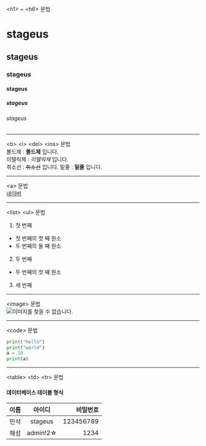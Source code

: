\<h1\> ~ \<h6\> 문법
# stageus
## stageus
### stageus
#### stageus
##### stageus
###### stageus

------------------------------------------------------

\<b\> \<i\> \<del\> \<ins\> 문법  
볼드체 : **볼드체** 입니다.  
이텔릭체 : *이텔릭체* 입니다.  
취소선 : ~~취소선~~ 입니다.
밑줄 : __밑줄__ 입니다.

------------------------------------------------------

\<a\> 문법  
[네이버](https://www.naver.com)

------------------------------------------------------

\<list\> \<ul\> 문법  
1. 첫 번째  
- 첫 번째의 첫 째 원소  
- 두 번째의 둘 째 원소  
2. 두 번째  
- 두 번째의 첫 째 원소  
3. 세 번째

------------------------------------------------------

  \<image\> 문법  
![이미지를 찾을 수 없습니다.](https://img1.daumcdn.net/thumb/R720x0.q80/?scode=mtistory2&fname=http%3A%2F%2Fcfile7.uf.tistory.com%2Fimage%2F24283C3858F778CA2EFABE)

------------------------------------------------------

\<code\> 문법
```python
print("hello")
print("world")
a = 10
print(a)
```

------------------------------------------------------

\<table\> \<td\> \<tr\> 문법
#### 데이터베이스 테이블 형식  
|이름|아이디|비밀번호|  
|----|:---:|------:|  
|민석|stageus|123456789|  
|해성|admin!2☆|1234|  
